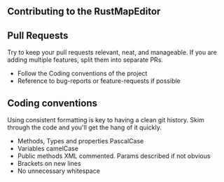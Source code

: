 ## Contributing to the RustMapEditor

## Pull Requests
Try to keep your pull requests relevant, neat, and manageable. If you are adding multiple features, split them into separate PRs.

* Follow the Coding conventions of the project
* Reference to bug-reports or feature-requests if possible

## Coding conventions
Using consistent formatting is key to having a clean git history. Skim through the code and you'll get the hang of it quickly.

* Methods, Types and properties PascalCase
* Variables camelCase
* Public methods XML commented. Params described if not obvious
* Brackets on new lines
* No unnecessary whitespace